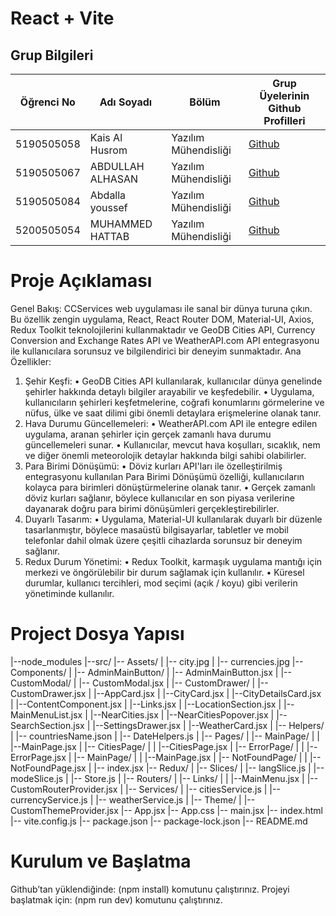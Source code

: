 # React + Vite

## Grup Bilgileri

| Öğrenci No  | Adı Soyadı          | Bölüm          		|   Grup Üyelerinin Github Profilleri            |
|-------------|---------------------|--------------------------|------------------------------------------------|
| 5190505058  | Kais Al Husrom		| Yazılım Mühendisliği | [Github](https://github.com/KaisAlHusrom)     	|
| 5190505067  | ABDULLAH ALHASAN   	| Yazılım Mühendisliği | [Github](https://github.com/abdllah07)     	|
| 5190505084  | Abdalla youssef   	| Yazılım Mühendisliği | [Github](https://github.com/AbdallaYoussef1)  	|
| 5200505054  | MUHAMMED HATTAB   	| Yazılım Mühendisliği | [Github](https://github.com/muhammadkhatab)	|

# Proje Açıklaması
Genel Bakış: CCServices web uygulaması ile sanal bir dünya turuna çıkın. Bu özellik zengin uygulama, React, React Router DOM, Material-UI, Axios, Redux Toolkit teknolojilerini kullanmaktadır ve GeoDB Cities API, Currency Conversion and Exchange Rates API ve WeatherAPI.com API entegrasyonu ile kullanıcılara sorunsuz ve bilgilendirici bir deneyim sunmaktadır.
Ana Özellikler:
1.	Şehir Keşfi:
•	GeoDB Cities API kullanılarak, kullanıcılar dünya genelinde şehirler hakkında detaylı bilgiler arayabilir ve keşfedebilir.
•	Uygulama, kullanıcıların şehirleri keşfetmelerine, coğrafi konumlarını görmelerine ve nüfus, ülke ve saat dilimi gibi önemli detaylara erişmelerine olanak tanır.
2.	Hava Durumu Güncellemeleri:
•	WeatherAPI.com API ile entegre edilen uygulama, aranan şehirler için gerçek zamanlı hava durumu güncellemeleri sunar.
•	Kullanıcılar, mevcut hava koşulları, sıcaklık, nem ve diğer önemli meteorolojik detaylar hakkında bilgi sahibi olabilirler.
3.	Para Birimi Dönüşümü:
•	Döviz kurları API'ları ile özelleştirilmiş entegrasyonu kullanılan Para Birimi Dönüşümü özelliği, kullanıcıların kolayca para birimleri dönüştürmelerine olanak tanır.
•	Gerçek zamanlı döviz kurları sağlanır, böylece kullanıcılar en son piyasa verilerine dayanarak doğru para birimi dönüşümleri gerçekleştirebilirler.
4.	Duyarlı Tasarım:
•	Uygulama, Material-UI kullanılarak duyarlı bir düzenle tasarlanmıştır, böylece masaüstü bilgisayarlar, tabletler ve mobil telefonlar dahil olmak üzere çeşitli cihazlarda sorunsuz bir deneyim sağlanır.
5.	Redux Durum Yönetimi:
•	Redux Toolkit, karmaşık uygulama mantığı için merkezi ve öngörülebilir bir durum sağlamak için kullanılır.
•	Küresel durumlar, kullanıcı tercihleri, mod seçimi (açık / koyu) gibi verilerin yönetiminde kullanılır.

# Project Dosya Yapısı
|--node_modules
|--src/
|-- Assets/
|     |-- city.jpg
|	|-- currencies.jpg
|-- Components/
|   |-- AdminMainButton/
|       |-- AdminMainButton.jsx
|   |-- CustomModal/
|       |-- CustomModal.jsx
|   |-- CustomDrawer/
|       |-- CustomDrawer.jsx
|   |--AppCard.jsx
|   |--CityCard.jsx
|   |--CityDetailsCard.jsx
|   |--ContentComponent.jsx
|   |--Links.jsx
|   |--LocationSection.jsx
|   |--MainMenuList.jsx
|   |--NearCities.jsx
|   |--NearCitiesPopover.jsx
|   |--SearchSection.jsx
|   |--SettingsDrawer.jsx
|   |--WeatherCard.jsx
|
|-- Helpers/
|   |-- countriesName.json
|   |-- DateHelpers.js
|
|-- Pages/
|   |-- MainPage/
|   |  |--MainPage.jsx
|   |-- CitiesPage/
|   |  |--CitiesPage.jsx
|   |-- ErrorPage/
|   |  |--ErrorPage.jsx
|   |-- MainPage/
|   |  |--MainPage.jsx
|   |-- NotFoundPage/
|   |  |-- NotFoundPage.jsx
|   |-- index.jsx
|-- Redux/
|   |-- Slices/
|       |-- langSlice.js
|       |-- modeSlice.js
|   |-- Store.js
|
|-- Routers/
|   |-- Links/
|   |   |--MainMenu.jsx
|   |-- CustomRouterProvider.jsx
|
|-- Services/
|   |-- citiesService.js
|   |-- currencyService.js
|   |-- weatherService.js
|
|-- Theme/
|   |-- CustomThemeProvider.jsx
|-- App.jsx
|-- App.css
|-- main.jsx
|-- index.html
|-- vite.config.js
|-- package.json
|-- package-lock.json
|-- README.md

# Kurulum ve Başlatma
Github’tan yüklendiğinde: (npm install) komutunu çalıştırınız.
Projeyi başlatmak için: (npm run dev) komutunu çalıştırınız.

